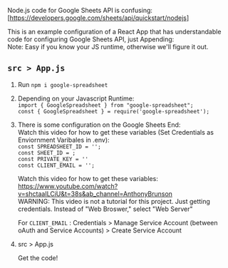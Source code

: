 Node.js code for Google Sheets API is confusing: [https://developers.google.com/sheets/api/quickstart/nodejs]

This is an example configuration of a React App that has understandable code for configuring Google Sheets API, just Appending: <br />
Note: Easy if you know your JS runtime, otherwise we'll figure it out.

## `src > App.js`

1. Run `npm i google-spreadsheet`
  
2. Depending on your Javascript Runtime: <br />
   `import { GoogleSpreadsheet } from "google-spreadsheet";`<br />
   `const { GoogleSpreadsheet } = require('google-spreadsheet');`
   
3. There is some configuration on the Google Sheets End: <br /> Watch this video for how to get these variables (Set Credentials as Enviornment Varibales in .env): <br />
    `const SPREADSHEET_ID = '';`<br />
    `const SHEET_ID = ;`<br />
    `const PRIVATE_KEY = ''`<br />
    `const CLIENT_EMAIL = '';`<br />
    
    Watch this video for how to get these variables: https://www.youtube.com/watch?v=shctaaILCiU&t=38s&ab_channel=AnthonyBrunson<br />
    WARNING: This video is not a tutorial for this project. Just getting credentials. Instead of "Web Broswer," select "Web Server"
    
    For `CLIENT_EMAIL` : Credentials > Manage Service Account (between oAuth and Service Accounts) > Create Service Account

4. src > App.js 
    
    Get the code!
    
